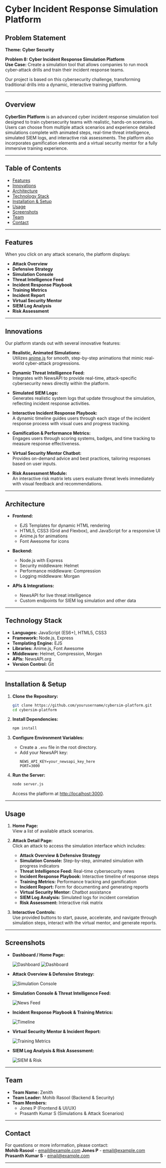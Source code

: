 # Cyber Incident Response Simulation Platform


## Problem Statement

**Theme: Cyber Security**

**Problem 8: Cyber Incident Response Simulation Platform**  
**Use Case:** Create a simulation tool that allows companies to run mock cyber-attack drills and train their incident response teams.

Our project is based on this cybersecurity challenge, transforming traditional drills into a dynamic, interactive training platform.

---

## Overview

**CyberSim Platform** is an advanced cyber incident response simulation tool designed to train cybersecurity teams with realistic, hands-on scenarios. Users can choose from multiple attack scenarios and experience detailed simulations complete with animated steps, real-time threat intelligence, simulated SIEM logs, and interactive risk assessments. The platform also incorporates gamification elements and a virtual security mentor for a fully immersive training experience.

---

## Table of Contents

- [Features](#features)
- [Innovations](#innovations)
- [Architecture](#architecture)
- [Technology Stack](#technology-stack)
- [Installation & Setup](#installation--setup)
- [Usage](#usage)
- [Screenshots](#screenshots)
- [Team](#team)
- [Contact](#contact)

---

## Features

When you click on any attack scenario, the platform displays:

- **Attack Overview**  
- **Defensive Strategy**  
- **Simulation Console**  
- **Threat Intelligence Feed**  
- **Incident Response Playbook**  
- **Training Metrics**  
- **Incident Report**  
- **Virtual Security Mentor**  
- **SIEM Log Analysis**  
- **Risk Assessment**

---

## Innovations

Our platform stands out with several innovative features:

- **Realistic, Animated Simulations:**  
  Utilizes [anime.js](https://animejs.com/) for smooth, step-by-step animations that mimic real-world cyber-attack progressions.

- **Dynamic Threat Intelligence Feed:**  
  Integrates with NewsAPI to provide real-time, attack-specific cybersecurity news directly within the platform.

- **Simulated SIEM Logs:**  
  Generates realistic system logs that update throughout the simulation, reflecting incident response activities.

- **Interactive Incident Response Playbook:**  
  A dynamic timeline guides users through each stage of the incident response process with visual cues and progress tracking.

- **Gamification & Performance Metrics:**  
  Engages users through scoring systems, badges, and time tracking to measure response effectiveness.

- **Virtual Security Mentor Chatbot:**  
  Provides on-demand advice and best practices, tailoring responses based on user inputs.

- **Risk Assessment Module:**  
  An interactive risk matrix lets users evaluate threat levels immediately with visual feedback and recommendations.

---

## Architecture

- **Frontend:**  
  - EJS Templates for dynamic HTML rendering  
  - HTML5, CSS3 (Grid and Flexbox), and JavaScript for a responsive UI  
  - Anime.js for animations  
  - Font Awesome for icons

- **Backend:**  
  - Node.js with Express  
  - Security middleware: Helmet  
  - Performance middleware: Compression  
  - Logging middleware: Morgan

- **APIs & Integrations:**  
  - NewsAPI for live threat intelligence  
  - Custom endpoints for SIEM log simulation and other data

---

## Technology Stack

- **Languages:** JavaScript (ES6+), HTML5, CSS3  
- **Framework:** Node.js, Express  
- **Templating Engine:** EJS  
- **Libraries:** Anime.js, Font Awesome  
- **Middleware:** Helmet, Compression, Morgan  
- **APIs:** NewsAPI.org  
- **Version Control:** Git

---

## Installation & Setup

1. **Clone the Repository:**
   ```bash
   git clone https://github.com/yourusername/cybersim-platform.git
   cd cybersim-platform
   ```

2. **Install Dependencies:**
   ```bash
   npm install
   ```

3. **Configure Environment Variables:**
   - Create a `.env` file in the root directory.
   - Add your NewsAPI key:
     ```env
     NEWS_API_KEY=your_newsapi_key_here
     PORT=3000
     ```

4. **Run the Server:**
   ```bash
   node server.js
   ```
   Access the platform at [http://localhost:3000](http://localhost:3000).

---

## Usage

1. **Home Page:**  
   View a list of available attack scenarios.

2. **Attack Detail Page:**  
   Click an attack to access the simulation interface which includes:
   - **Attack Overview & Defensive Strategy**  
   - **Simulation Console:** Step-by-step, animated simulation with progress indicators  
   - **Threat Intelligence Feed:** Real-time cybersecurity news  
   - **Incident Response Playbook:** Interactive timeline of response steps  
   - **Training Metrics:** Performance tracking and gamification  
   - **Incident Report:** Form for documenting and generating reports  
   - **Virtual Security Mentor:** Chatbot assistance  
   - **SIEM Log Analysis:** Simulated logs for incident correlation  
   - **Risk Assessment:** Interactive risk matrix

3. **Interactive Controls:**  
   Use provided buttons to start, pause, accelerate, and navigate through simulation steps, interact with the virtual mentor, and generate reports.

---

## Screenshots

- **Dashboard / Home Page:**

  ![Dashboard](./images/dashboard1.png)
  ![Dashboard](./images/dashboard2.png)

- **Attack Overview & Defensive Strategy:**

  ![Simulation Console](./images/sim1.png)

- **Simulation Console & Threat Intelligence Feed:**

  ![News Feed](./images/sim2.png)

- **Incident Response Playbook  & Training Metrics:**

  ![Timeline](./images/sim3.png)

- **Virtual Security Mentor & Incident Report:**

  ![Training Metrics](./images/sim4.png)


- **SIEM Log Analysis & Risk Assessment:**

  ![SIEM & Risk](./images/sim5.png)


---

## Team

- **Team Name:** Zenith  
- **Team Leader:** Mohib Rasool (Backend & Security)  
- **Team Members:**  
  - Jones P (Frontend & UI/UX)  
  - Prasanth Kumar S (Simulations & Attack Scenarios)

---


## Contact

For questions or more information, please contact:  
**Mohib Rasool** - [email@example.com](mailto:mohibrasool004@gmail.com)
**Jones P** - [email@example.com](mailto:jones.200423@gmail.com)
**Prasanth Kumar S** - [email@example.com](mailto:oscpcyber@gmail.com)

---
